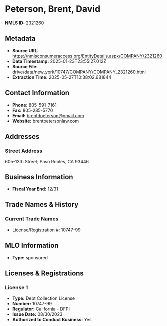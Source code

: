 # Peterson, Brent, David

**NMLS ID:** 2321260

## Metadata
- **Source URL:** https://nmlsconsumeraccess.org/EntityDetails.aspx/COMPANY/2321260
- **Data Timestamp:** 2025-01-23T23:55:27.012Z
- **Source File:** drive/data/new_york/10747/COMPANY/COMPANY_2321260.html
- **Extraction Time:** 2025-05-27T10:38:02.681844

## Contact Information
- **Phone:** 805-591-7161
- **Fax:** 805-285-5770
- **Email:** brentdpeterson@gmail.com
- **Website:** brentpetersonlaw.com

## Addresses
### Street Address
605-13th Street; Paso Robles, CA 93446

## Business Information
- **Fiscal Year End:** 12/31

## Trade Names & History
### Current Trade Names
- License/Registration #: 10747-99

## MLO Information
- **Type:** sponsored

## Licenses & Registrations

### License 1
- **Type:** Debt Collection License
- **Number:** 10747-99
- **Regulator:** California - DFPI
- **Issue Date:** 08/30/2023
- **Authorized to Conduct Business:** Yes

